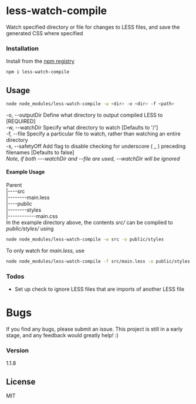 # less-watch-compile
Watch specified directory or file for changes to LESS files, and save the generated CSS where specified

### Installation
Install from the [npm registry](https://www.npmjs.com/)
```sh
npm i less-watch-compile
```

## Usage 
```sh
node node_modules/less-watch-compile -w <dir> -o <dir> -f <path>
```
-o, --outputDir Define what directory to output compiled LESS to [REQUIRED]  
-w, --watchDir Specify what directory to watch [Defaults to '/']  
-f, --file Specify a particular file to watch, rather than watching an entire directory  
-s, --safetyOff Add flag to disable checking for underscore ( _ ) preceding filenames [Defaults to false]  
*Note, if both ---watchDir and --file are used, --watchDir will be ignored*

#### Example Usage
Parent  
|----src  
|--------main.less  
|----public  
|--------styles  
|------------main.css  
In the example directory above, the contents *src/* can be compiled to *public/styles/* using
```sh
node node_modules/less-watch-compile -w src -o public/styles
```
To only watch for *main.less*, use
```sh
node node_modules/less-watch-compile -f src/main.less -o public/styles
```
### Todos
* Set up check to ignore LESS files that are imports of another LESS file

# Bugs
If you find any bugs, please submit an issue. This project is still in a early stage, and any feedback would greatly help! :)

### Version
1.1.8

License
----

MIT
